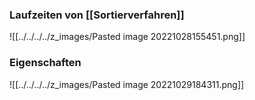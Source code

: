 ### Laufzeiten von [[Sortierverfahren]]
![[../../../../z_images/Pasted image 20221028155451.png]]

### Eigenschaften
![[../../../../z_images/Pasted image 20221029184311.png]]